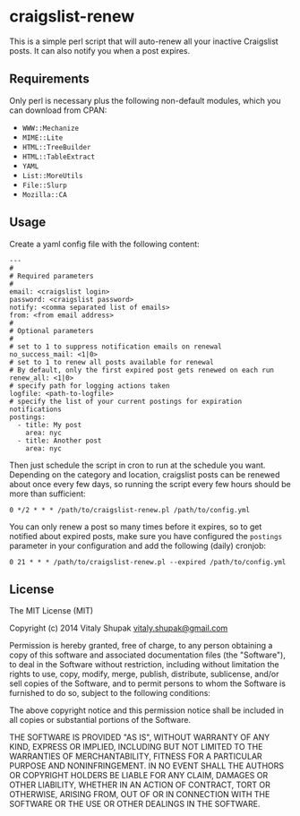 # craigslist-renew

This is a simple perl script that will auto-renew all your inactive Craigslist posts. It can also notify you when a post expires.

Requirements
------------
Only perl is necessary plus the following non-default modules, which you can download from CPAN:

* `WWW::Mechanize`
* `MIME::Lite`
* `HTML::TreeBuilder`
* `HTML::TableExtract`
* `YAML`
* `List::MoreUtils`
* `File::Slurp`
* `Mozilla::CA`


Usage
-----

Create a yaml config file with the following content:
```
---
#
# Required parameters
#
email: <craigslist login>
password: <craigslist password>
notify: <comma separated list of emails>
from: <from email address>
#
# Optional parameters
#
# set to 1 to suppress notification emails on renewal
no_success_mail: <1|0>
# set to 1 to renew all posts available for renewal
# By default, only the first expired post gets renewed on each run
renew_all: <1|0>
# specify path for logging actions taken
logfile: <path-to-logfile>
# specify the list of your current postings for expiration notifications
postings:
  - title: My post
    area: nyc
  - title: Another post
    area: nyc
```

Then just schedule the script in cron to run at the schedule you want. Depending on the category and location, craigslist posts can be renewed about once every few days, so running the script every few hours should be more than sufficient:
```
0 */2 * * * /path/to/craigslist-renew.pl /path/to/config.yml
```

You can only renew a post so many times before it expires, so to get notified about expired posts, make sure you have configured the `postings` parameter in your configuration and add the following (daily) cronjob:
```
0 21 * * * /path/to/craigslist-renew.pl --expired /path/to/config.yml
```

License
-------
The MIT License (MIT)

Copyright (c) 2014 Vitaly Shupak <vitaly.shupak@gmail.com>

Permission is hereby granted, free of charge, to any person obtaining a copy
of this software and associated documentation files (the "Software"), to deal
in the Software without restriction, including without limitation the rights
to use, copy, modify, merge, publish, distribute, sublicense, and/or sell
copies of the Software, and to permit persons to whom the Software is
furnished to do so, subject to the following conditions:

The above copyright notice and this permission notice shall be included in
all copies or substantial portions of the Software.

THE SOFTWARE IS PROVIDED "AS IS", WITHOUT WARRANTY OF ANY KIND, EXPRESS OR
IMPLIED, INCLUDING BUT NOT LIMITED TO THE WARRANTIES OF MERCHANTABILITY,
FITNESS FOR A PARTICULAR PURPOSE AND NONINFRINGEMENT. IN NO EVENT SHALL THE
AUTHORS OR COPYRIGHT HOLDERS BE LIABLE FOR ANY CLAIM, DAMAGES OR OTHER
LIABILITY, WHETHER IN AN ACTION OF CONTRACT, TORT OR OTHERWISE, ARISING FROM,
OUT OF OR IN CONNECTION WITH THE SOFTWARE OR THE USE OR OTHER DEALINGS IN
THE SOFTWARE.
